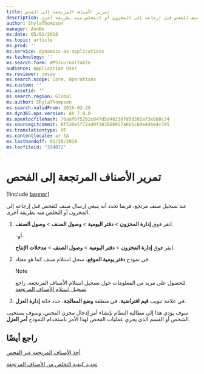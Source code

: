 ```yaml
---
title: تمرير الأصناف المرتجعة إلى الفحص
description: عند تسجيل صنف مرتجع، فحدد أنه ينبغي إرسال صنف للفحص قبل إرجاعه إلى المخزون أو التخلص منه بطريقة أخرى.
author: ShylaThompson
manager: AnnBe
ms.date: 05/01/2018
ms.topic: article
ms.prod: ''
ms.service: dynamics-ax-applications
ms.technology: ''
ms.search.form: WMSJournalTable
audience: Application User
ms.reviewer: josaw
ms.search.scope: Core, Operations
ms.custom: ''
ms.assetid: ''
ms.search.region: Global
ms.author: ShylaThompson
ms.search.validFrom: 2016-02-28
ms.dyn365.ops.version: AX 7.0.0
ms.openlocfilehash: 70aafb752b2c847d5d48236fd5d201a73e088c24
ms.sourcegitcommit: 0f530e5f72a40f383868957a6b5cb0e446e4c795
ms.translationtype: HT
ms.contentlocale: ar-SA
ms.lasthandoff: 01/29/2019
ms.locfileid: "334072"
---
```

# <a name="pass-returned-items-on-to-inspection"></a>تمرير الأصناف المرتجعة إلى الفحص 

[!include [banner](../includes/banner.md)]


عند تسجيل صنف مرتجع، فربما تحدد أنه ينبغي إرسال صنف للفحص قبل إرجاعه إلى المخزون أو التخلص منه بطريقة أخرى.

1.  انقر فوق **إدارة المخزون** \> **دفتر اليومية** \> **وصول الصنف‬** \> **وصول الصنف‬**.
    
    \-أو-
    
    انقر فوق **إدارة المخزون** \> **دفتر اليومية** \> **وصول الصنف‬** \> **مدخلات الإنتاج**.

2.  في نموذج **دفتر يومية الموقع**، سجل استلام صنف كما هو معتاد. 
    

    > [!NOTE]
    > <P>للحصول على مزيد من المعلومات حول تسجيل استلام الأصناف المرتجعة، راجع <A href="register-the-receipt-of-returned-items.md">تسجيل استلام الأصناف المرتجعة</A></P>



3.  في علامة تبويب **قيم افتراضية**، في منطقة **وضع المعالجة**، حدد خانة **إدارة العزل**.

سوف يؤدي هذا إلى مطالبة النظام بإنشاء أمر إدخال مخزن الفحص، وسوف يستجيب الشخص أو القسم الذي يجري عمليات الفحص لهذا الأمر باستخدام النموذج **أمر العزل**.

## <a name="see-also"></a>راجع أيضًا

[أخذ الأصناف المرتجعة عبر الفحص](take-returned-items-through-inspection.md)

[تحديد كيفية التخلص من الأصناف المرتجعة](specify-how-to-dispose-of-returned-items.md)

